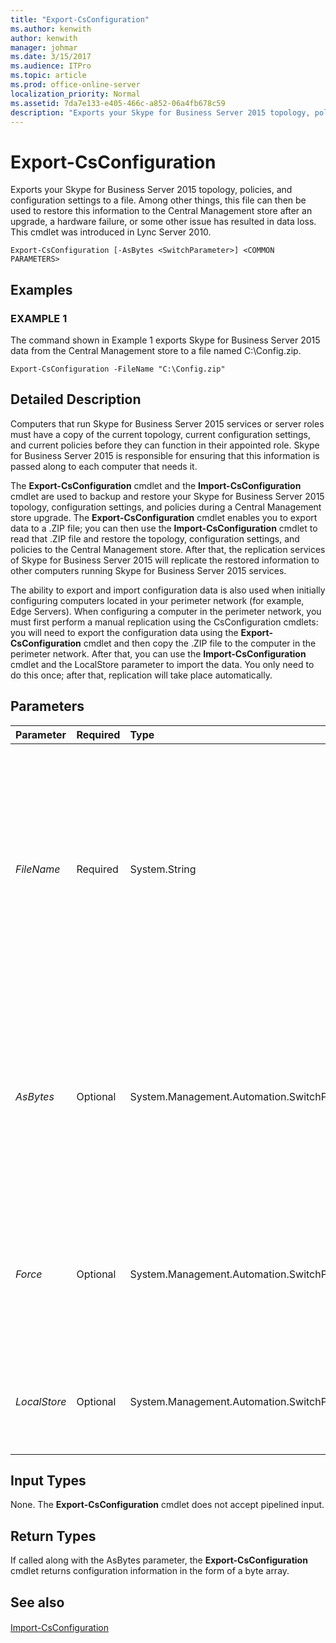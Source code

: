 ```yaml
---
title: "Export-CsConfiguration"
ms.author: kenwith
author: kenwith
manager: johmar
ms.date: 3/15/2017
ms.audience: ITPro
ms.topic: article
ms.prod: office-online-server
localization_priority: Normal
ms.assetid: 7da7e133-e405-466c-a852-06a4fb678c59
description: "Exports your Skype for Business Server 2015 topology, policies, and configuration settings to a file. Among other things, this file can then be used to restore this information to the Central Management store after an upgrade, a hardware failure, or some other issue has resulted in data loss. This cmdlet was introduced in Lync Server 2010."
---
```


# Export-CsConfiguration
 
Exports your Skype for Business Server 2015 topology, policies, and configuration settings to a file. Among other things, this file can then be used to restore this information to the Central Management store after an upgrade, a hardware failure, or some other issue has resulted in data loss. This cmdlet was introduced in Lync Server 2010.
  
```
Export-CsConfiguration [-AsBytes <SwitchParameter>] <COMMON PARAMETERS>

```

## Examples

### EXAMPLE 1

The command shown in Example 1 exports Skype for Business Server 2015 data from the Central Management store to a file named C:\Config.zip. 
  
```
Export-CsConfiguration -FileName "C:\Config.zip"
```

## Detailed Description

Computers that run Skype for Business Server 2015 services or server roles must have a copy of the current topology, current configuration settings, and current policies before they can function in their appointed role. Skype for Business Server 2015 is responsible for ensuring that this information is passed along to each computer that needs it. 
  
The **Export-CsConfiguration** cmdlet and the **Import-CsConfiguration** cmdlet are used to backup and restore your Skype for Business Server 2015 topology, configuration settings, and policies during a Central Management store upgrade. The **Export-CsConfiguration** cmdlet enables you to export data to a .ZIP file; you can then use the **Import-CsConfiguration** cmdlet to read that .ZIP file and restore the topology, configuration settings, and policies to the Central Management store. After that, the replication services of Skype for Business Server 2015 will replicate the restored information to other computers running Skype for Business Server 2015 services.
  
The ability to export and import configuration data is also used when initially configuring computers located in your perimeter network (for example, Edge Servers). When configuring a computer in the perimeter network, you must first perform a manual replication using the CsConfiguration cmdlets: you will need to export the configuration data using the **Export-CsConfiguration** cmdlet and then copy the .ZIP file to the computer in the perimeter network. After that, you can use the **Import-CsConfiguration** cmdlet and the LocalStore parameter to import the data. You only need to do this once; after that, replication will take place automatically.
  
## Parameters

|**Parameter**|**Required**|**Type**|**Description**|
|:-----|:-----|:-----|:-----|
| _FileName_ <br/> |Required  <br/> |System.String  <br/> |Path to the .ZIP file to be created when you run the **Export-CsConfiguration** cmdlet. For example: `-FileName "C:\Config.zip"`. Note that you must include either the FileName or the AsBytes parameters, but not both, when calling the **Export-CsConfiguration** cmdlet. <br/> |
| _AsBytes_ <br/> |Optional  <br/> |System.Management.Automation.SwitchParameter  <br/> |Returns topology information as a byte array; the returned data must then be stored in a variable in order to be used by the **Import-CsConfiguration** cmdlet. You cannot use both AsBytes and FileName in the same command. <br/> |
| _Force_ <br/> |Optional  <br/> |System.Management.Automation.SwitchParameter  <br/> |Suppresses the display of any non-fatal error message that might occur when running the command. To set the Force parameter to True use this syntax:  <br/>  `-Force:$True` <br/> |
| _LocalStore_ <br/> |Optional  <br/> |System.Management.Automation.SwitchParameter  <br/> |Retrieves the configuration data from the local computer rather than from the Central Management store itself.  <br/> |
   
## Input Types

None. The **Export-CsConfiguration** cmdlet does not accept pipelined input.
  
## Return Types

If called along with the AsBytes parameter, the **Export-CsConfiguration** cmdlet returns configuration information in the form of a byte array.
  
## See also

#### 

[Import-CsConfiguration](import-csconfiguration.md)

